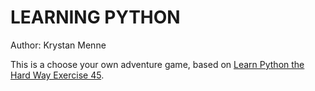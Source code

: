 # LEARNING PYTHON
Author: Krystan Menne

This is a choose your own adventure game,
based on [Learn Python the Hard Way Exercise 45](http://learnpythonthehardway.org/book/ex45.html).